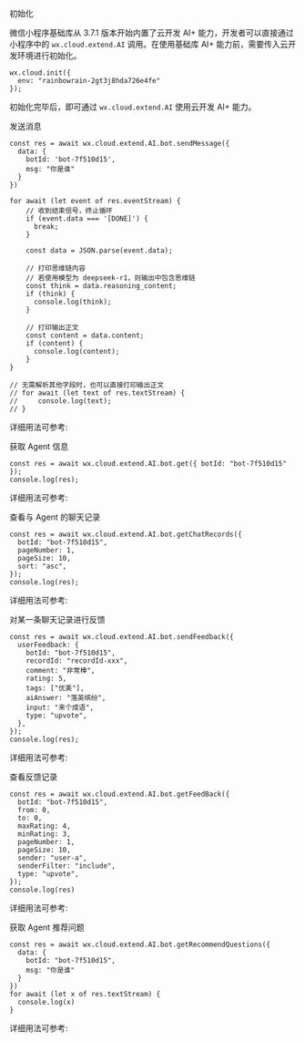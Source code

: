 
初始化

微信小程序基础库从 3.7.1 版本开始内置了云开发 AI+ 能力，开发者可以直接通过小程序中的 `wx.cloud.extend.AI` 调用。在使用基础库 AI+ 能力前，需要传入云开发环境进行初始化。

```
wx.cloud.init({
  env: "rainbowrain-2gt3j8hda726e4fe"
});
```

初始化完毕后，即可通过 `wx.cloud.extend.AI` 使用云开发 AI+ 能力。

发送消息

```
const res = await wx.cloud.extend.AI.bot.sendMessage({
  data: {
    botId: 'bot-7f510d15',
    msg: "你是谁"
  }
})

for await (let event of res.eventStream) {
    // 收到结束信号，终止循环
    if (event.data === '[DONE]') {
      break;
    }

    const data = JSON.parse(event.data);

    // 打印思维链内容
    // 若使用模型为 deepseek-r1，则输出中包含思维链
    const think = data.reasoning_content;
    if (think) {
      console.log(think);
    }

    // 打印输出正文
    const content = data.content;
    if (content) {
      console.log(content);
    }
}

// 无需解析其他字段时，也可以直接打印输出正文
// for await (let text of res.textStream) {
//     console.log(text);
// }
```

详细用法可参考: 

获取 Agent 信息

```
const res = await wx.cloud.extend.AI.bot.get({ botId: "bot-7f510d15" });
console.log(res);
```

详细用法可参考: 

查看与 Agent 的聊天记录

```
const res = await wx.cloud.extend.AI.bot.getChatRecords({
  botId: "bot-7f510d15",
  pageNumber: 1,
  pageSize: 10,
  sort: "asc",
});
console.log(res);
```

详细用法可参考: 

对某一条聊天记录进行反馈

```
const res = await wx.cloud.extend.AI.bot.sendFeedback({
  userFeedback: {
    botId: "bot-7f510d15",
    recordId: "recordId-xxx",
    comment: "非常棒",
    rating: 5,
    tags: ["优美"],
    aiAnswer: "落英缤纷",
    input: "来个成语",
    type: "upvote",
  },
});
console.log(res);
```

详细用法可参考: 

查看反馈记录

```
const res = await wx.cloud.extend.AI.bot.getFeedBack({
  botId: "bot-7f510d15",
  from: 0,
  to: 0,
  maxRating: 4,
  minRating: 3,
  pageNumber: 1,
  pageSize: 10,
  sender: "user-a",
  senderFilter: "include",
  type: "upvote",
});
console.log(res)
```

详细用法可参考: 

获取 Agent 推荐问题

```
const res = await wx.cloud.extend.AI.bot.getRecommendQuestions({
  data: {
    botId: "bot-7f510d15",
    msg: "你是谁"
  }
})
for await (let x of res.textStream) {
  console.log(x)
}
```

详细用法可参考: